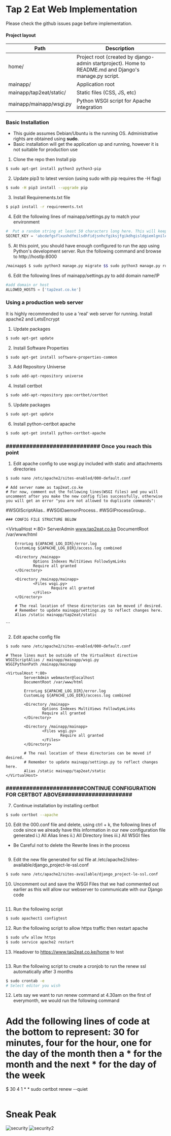 # Tap 2 Eat Web Implementation

Please check the github issues page before implementation.

#### Project layout

Path | Description
-----|------------
home/ | Project root (created by django-admin startproject). Home to README.md and Django's manage.py script.
mainapp/ | Application root
mainapp/tap2eat/static/ | Static files (CSS, JS, etc)
mainapp/mainapp/wsgi.py | Python WSGI script for Apache integration


### Basic Installation
* This guide assumes Debian/Ubuntu is the running OS. Administrative rights are obtained using **sudo**.
* Basic installation will get the application up and running, however it is not suitable for production use

1. Clone the repo then Install pip
```bash
$ sudo apt-get install python3 python3-pip
```

2. Update pip3 to latest version (using sudo with pip requires the -H flag)
```bash
$ sudo -H pip3 install --upgrade pip
```

3. Install Requirements.txt file
```bash
$ pip3 install -r requirements.txt
```

4. Edit the following lines of mainapp/settings.py to match your environment
```python
#  Put a random string at least 50 characters long here. This will keep hashed passwords safe.
SECRET_KEY = 'abcdefgsflxushdfmilsdhfidjsnhcfgiksjfgikdhgisldgiemlgnilehw59y349yjwe9'
```

5. At this point, you should have enough configured to run the app using Python's development server. Run the following command and browse to http://hostIp:8000
```bash
/mainapp$ $ sudo python3 manage.py migrate $$ sudo python3 manage.py runserver 0.0.0.0:8000
```
6. Edit the following lines of mainapp/settings.py to add domain name/IP
```python
#add domain or host
ALLOWED_HOSTS = ['tap2eat.co.ke']
```

### Using a production web server
It is highly recommended to use a 'real' web server for running. Install apache2 and LetsEncrypt

1. Update packages
```bash
$ sudo apt-get update

```
2. Install Software Properties
```bash
$ sudo apt-get install software-properties-common

```
3. Add Repository Universe
```bash
$ sudo add-apt-repository universe

```
4. Install certbot
```bash
$ sudo add-apt-repository ppa:certbot/certbot

```
5. Update packages
```bash
$ sudo apt-get update

```
6. Install python-certbot apache
```bash
$ sudo apt-get install python-certbot-apache

```
### ############################ Once you reach this point ############################

1. Edit apache config to use wsgi.py included with static and attachments directories
```bash
$ sudo nano /etc/apache2/sites-enabled/000-default.conf
```

```apacheconf
# Add server name as tap2eat.co.ke
# For now, comment out the following lines(WSGI files) and you will uncomment after you make the new config files successfully, otherwise you will get an error "you are not allowed to duplicate commands":

```
 #WSGIScriptAlias..
 #WSGIDaemonProcess..
 #WSGIProcessGroup..
```
### CONFIG FILE STRUCTURE BELOW

```

<VirtualHost *:80>
        ServerAdmin www.tap2eat.co.ke
        DocumentRoot /var/www/html

        ErrorLog ${APACHE_LOG_DIR}/error.log
        CustomLog ${APACHE_LOG_DIR}/access.log combined

        <Directory /mainapp>
                Options Indexes MultiViews FollowSymLinks
                Require all granted
        </Directory>

        <Directory /mainapp/mainapp>
                <Files wsgi.py>
                        Require all granted
                </Files>
        </Directory>

		# The real location of these directories can be moved if desired.
        # Remember to update mainapp/settings.py to reflect changes here.
        Alias /static mainapp/tap2eat/static
</VirtualHost>
```

### ######################################################################

2. Edit apache config file

```bash
$ sudo nano /etc/apache2/sites-enabled/000-default.conf
```

```apacheconf
# These lines must be outside of the VirtualHost directive
WSGIScriptAlias / mainapp/mainapp/wsgi.py
WSGIPythonPath /mainapp/mainapp

<VirtualHost *:80>
        ServerAdmin webmaster@localhost
        DocumentRoot /var/www/html

        ErrorLog ${APACHE_LOG_DIR}/error.log
        CustomLog ${APACHE_LOG_DIR}/access.log combined

        <Directory /mainapp>
                Options Indexes MultiViews FollowSymLinks
                Require all granted
        </Directory>

        <Directory /mainapp/mainapp>
                <Files wsgi.py>
                        Require all granted
                </Files>
        </Directory>

		# The real location of these directories can be moved if desired.
        # Remember to update mainapp/settings.py to reflect changes here.
        Alias /static mainapp/tap2eat/static
</VirtualHost>
```
### #######################CONTINUE CONFIGURATION FOR CERTBOT ABOVE#####################

7. Continue installation by installing certbot

```bash
$ sudo certbot --apache
```

10. Edit the 000.conf file and delete, using ctrl + k, the following lines of code since we already have this information in our new configuration file generated
    i.) All Alias lines
    ii.) All Directory lines
    iii.) All WSGI files
* Be Careful not to delete the Rewrite lines in the process    

```
```
9. Edit the new file generated for ssl file at /etc/apache2/sites-available/django_project-le-ssl.conf

```bash
$ sudo nano /etc/apache2/sites-available/django_project-le-ssl.conf

```
10. Uncomment out and save the WSGI Files that we had commented out earlier as this will allow our webserver to communicate with our Django code

```
```
11. Run the following script

```bash
$ sudo apachect1 configtest

```
12. Run the following script to allow https traffic then restart apache

```bash
$ sudo ufw allow https
$ sudo service apache2 restart
```
13. Headover to https://www.tap2eat.co.ke/home to test

```
```

13. Run the following script to create a cronjob to run the renew ssl automatically after 3 months

```bash
$ sudo crontab -e
# Select editor you wish

```
12. Lets say we want to run renew command at 4.30am on the first of everymonth, we would run the following command

# Add the following lines of code at the bottom to represent: 30 for minutes, four for the hour, one for the day of the month then a * for the month and the next * for the day of the week

$ 30 4 1 * * sudo certbot renew --quiet

```
```
# Sneak Peak

![security](https://user-images.githubusercontent.com/44939805/110807036-af6ea700-8293-11eb-970d-f293ec2fe16d.png)
![security2](https://user-images.githubusercontent.com/44939805/110807147-cb724880-8293-11eb-9ce5-1f1f5c704531.png)
